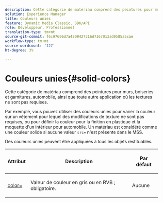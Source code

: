 ```yaml
---
description: Cette catégorie de matériau comprend des peintures pour murs, boiseries et garnitures, automobile, ainsi que toute autre application où les textures ne sont pas requises.
solution: Experience Manager
title: Couleurs unies
feature: Dynamic Media Classic, SDK/API
role: Développeur, Professionnel
translation-type: tm+mt
source-git-commit: f6c97606d7a4209427316d7367013ad9585a5cae
workflow-type: tm+mt
source-wordcount: '127'
ht-degree: 3%

---
```



# Couleurs unies{#solid-colors}

Cette catégorie de matériau comprend des peintures pour murs, boiseries et garnitures, automobile, ainsi que toute autre application où les textures ne sont pas requises.

Par exemple, vous pouvez utiliser des couleurs unies pour varier la couleur sur un vêtement pour lequel des modifications de texture ne sont pas requises, ou pour définir la couleur pour la finition en plastique et la moquette d&#39;un intérieur pour automobile. Un matériau est considéré comme une couleur solide si aucune valeur `src=` n&#39;est présente dans le MSS.

Des couleurs unies peuvent être appliquées à tous les objets restituables.

<table id="table_9245240311A44659A74C7A5EDD7D1503"> 
 <thead> 
  <tr> 
   <th colname="col1" class="entry"> <p>Attribut </p> </th> 
   <th colname="col2" class="entry"> <p>Description </p> </th> 
   <th colname="col3" class="entry"> <p>Par défaut </p> </th> 
  </tr> 
 </thead>
 <tbody> 
  <tr> 
   <td colname="col1"> <p> <a href="../../../../../../ir-api/http-protocol/image-rendering-api-ref/c-ir-http-protocol-ref/c-ir-http-protocol-command-reference/r-ir-http-color.md#reference-ea3cba9edfe94dbab86d8f123a9ed0aa" type="reference" format="dita" scope="local"> <span class="codeph"> color=  </span> </a> </p> </td> 
   <td colname="col2"> <p> Valeur de couleur en gris ou en RVB ; obligatoire. </p> </td> 
   <td colname="col3"> <p>Aucune </p> </td> 
  </tr> 
 </tbody> 
</table>


